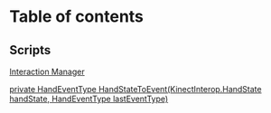 # Table of contents
## Scripts
[Interaction Manager](https://github.com/mfppvl/Kinect-vs-Autism-project-CSI-2/blob/master/KinectScripts/InteractionManager.cs)







[private HandEventType HandStateToEvent(KinectInterop.HandState handState, HandEventType lastEventType)](https://github.com/mfppvl/Kinect-vs-Autism-project-CSI-2/blob/master/KinectScripts/InteractionManager.cs#L552)
